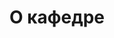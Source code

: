 ---
title: "О кафедре"
description: "This is a demo of the Congo theme for Hugo."
showAuthor: false
showBreadcrumbs: false
showDate: false
showDateUpdated: false
showEdit: false
showPagination: false
showReadingTime: false
sharingLinks: false
groupByYear: false
---
